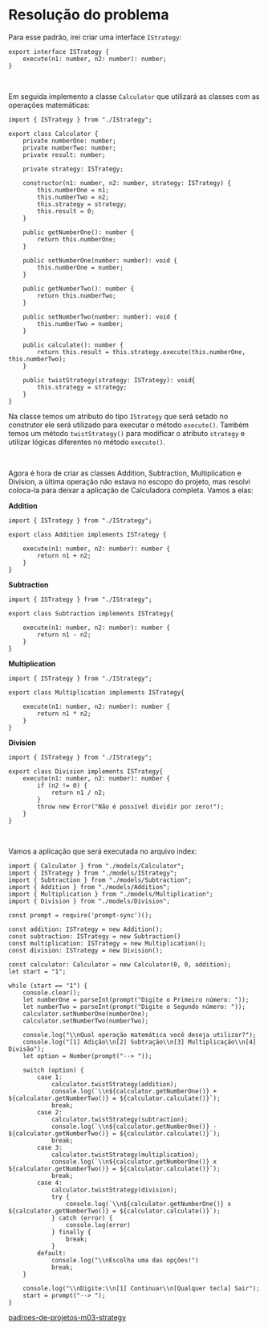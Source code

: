 # Resolução do problema

Para esse padrão, irei criar uma interface `IStrategy`:

```tsx
export interface ISTrategy {
    execute(n1: number, n2: number): number;
}
```

<br>

Em seguida implemento a classe `Calculator` que utilizará as classes com as operações matemáticas:

```tsx
import { ISTrategy } from "./IStrategy";

export class Calculator {
    private numberOne: number;
    private numberTwo: number;
    private result: number;

    private strategy: ISTrategy;

    constructor(n1: number, n2: number, strategy: ISTrategy) {
        this.numberOne = n1;
        this.numberTwo = n2;
        this.strategy = strategy;
        this.result = 0;
    }

    public getNumberOne(): number {
        return this.numberOne;
    }

    public setNumberOne(number: number): void {
        this.numberOne = number;
    }

    public getNumberTwo(): number {
        return this.numberTwo;
    }

    public setNumberTwo(number: number): void {
        this.numberTwo = number;
    }
    
    public calculate(): number {
        return this.result = this.strategy.execute(this.numberOne, this.numberTwo);
    }

    public twistStrategy(strategy: ISTrategy): void{
        this.strategy = strategy;
    }
}
```

Na classe temos um atributo do tipo `IStrategy` que será setado no construtor ele será utilizado para executar o método `execute()`. Também temos um método `twistStrategy()` para modificar o atributo `strategy` e utilizar lógicas diferentes no método `execute()`.

<br>

Agora é hora de criar as classes Addition, Subtraction, Multiplication e Division, a última operação não estava no escopo do projeto, mas resolvi coloca-la para deixar a aplicação de Calculadora completa. Vamos a elas:

**Addition**

```tsx
import { ISTrategy } from "./IStrategy";

export class Addition implements ISTrategy {

    execute(n1: number, n2: number): number {
        return n1 + n2;
    }
}
```

**Subtraction**

```tsx
import { ISTrategy } from "./IStrategy";

export class Subtraction implements ISTrategy{
    
    execute(n1: number, n2: number): number {   
        return n1 - n2;
    }
}
```

**Multiplication**

```tsx
import { ISTrategy } from "./IStrategy";

export class Multiplication implements ISTrategy{
    
    execute(n1: number, n2: number): number {   
        return n1 * n2;
    }
}
```

**Division**

```tsx
import { ISTrategy } from "./IStrategy";

export class Division implements ISTrategy{
    execute(n1: number, n2: number): number {   
        if (n2 != 0) {
            return n1 / n2;
        }
        throw new Error("Não é possível dividir por zero!");
    }
}
```

<br>

Vamos a aplicação que será executada no arquivo index:

```tsx
import { Calculator } from "./models/Calculator";
import { ISTrategy } from "./models/IStrategy";
import { Subtraction } from "./models/Subtraction";
import { Addition } from "./models/Addition";
import { Multiplication } from "./models/Multiplication";
import { Division } from "./models/Division";

const prompt = require('prompt-sync')();

const addition: ISTrategy = new Addition();
const subtraction: ISTrategy = new Subtraction()
const multiplication: ISTrategy = new Multiplication();
const division: ISTrategy = new Division();

const calculator: Calculator = new Calculator(0, 0, addition);
let start = "1";

while (start == "1") {
    console.clear();
    let numberOne = parseInt(prompt("Digite o Primeiro número: "));
    let numberTwo = parseInt(prompt("Digite o Segundo número: "));
    calculator.setNumberOne(numberOne);
    calculator.setNumberTwo(numberTwo);

    console.log("\\nQual operação matemática você deseja utilizar?");
    console.log("[1] Adição\\n[2] Subtração\\n[3] Multiplicação\\n[4] Divisão");
    let option = Number(prompt("--> "));

    switch (option) {
        case 1:
            calculator.twistStrategy(addition);
            console.log(`\\n${calculator.getNumberOne()} + ${calculator.getNumberTwo()} = ${calculator.calculate()}`);
            break;
        case 2:
            calculator.twistStrategy(subtraction);
            console.log(`\\n${calculator.getNumberOne()} - ${calculator.getNumberTwo()} = ${calculator.calculate()}`);
            break;
        case 3:
            calculator.twistStrategy(multiplication);
            console.log(`\\n${calculator.getNumberOne()} x ${calculator.getNumberTwo()} = ${calculator.calculate()}`);
            break;
        case 4:
            calculator.twistStrategy(division);
            try {
                console.log(`\\n${calculator.getNumberOne()} x ${calculator.getNumberTwo()} = ${calculator.calculate()}`);
            } catch (error) {
                console.log(error)
            } finally {
                break;
            }
        default:
            console.log("\\nEscolha uma das opções!")
            break;
    }
    
    console.log("\\nDigite:\\n[1] Continuar\\n[Qualquer tecla] Sair");
    start = prompt("--> ");
}
```

[padroes-de-projetos-m03-strategy](https://github.com/marcelofox4/formacao-acelerada-em-programacao-softex/tree/main/03-padroes-de-desenvolvimento-de-software/m3-depois-de-aumentar-as-vendas-da-padaria-Fernando-gostaria-de-atender-as-sugest%C3%B5es-de-melhoria-dos-clientes-como-ele-deve-lidar-com-as-sugest%C3%B5es/05-trabalho/strategy-m3/padroes-de-projetos-m03-strategy)

